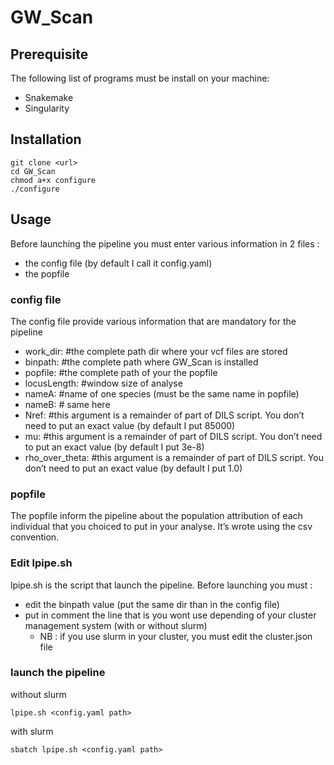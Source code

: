 # GW_Scan

## Prerequisite
The following list of programs must be install on your machine:
- Snakemake
- Singularity

## Installation
```
git clone <url>
cd GW_Scan
chmod a+x configure
./configure
```
## Usage
Before launching the pipeline you must enter various information in 2 files :
- the config file (by default I call it config.yaml) 
- the popfile
### config file

The config file provide various information that are mandatory for the pipeline

- work_dir: #the complete path dir where your vcf files are stored
- binpath: #the complete path where GW_Scan is installed
- popfile: #the complete path of your the popfile
- locusLength: #window size of analyse
- nameA: #name of one species (must be the same name in popfile)
- nameB: # same here
- Nref: #this argument is a remainder of part of DILS script. You don’t need to put an exact value (by default I put 85000)
- mu: #this argument is a remainder of part of DILS script. You don’t need to put an exact value (by default I put 3e-8)
- rho_over_theta: #this argument is a remainder of part of DILS script. You don’t need to put an exact value (by default I put 1.0)

### popfile
The popfile inform the pipeline about the population attribution of each individual that you choiced to put in your analyse.
It’s wrote using the csv convention.

### Edit lpipe.sh
lpipe.sh is the script that launch the pipeline. Before launching you must :
- edit the binpath value (put the same dir than in the config file)
- put in comment the line that is you wont use depending of  your cluster management system (with or without slurm)
    - NB : if you use slurm in your cluster, you must edit the cluster.json file
### launch the pipeline

without slurm
```
lpipe.sh <config.yaml path>
```
with slurm
```
sbatch lpipe.sh <config.yaml path>
```


